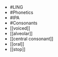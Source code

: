 - #LING
- #Phonetics
- #IPA
- #Consonants
- [[voiced]]
- [[alveolar]]
- [[central consonant]]
- [[oral]]
- [[stop]]